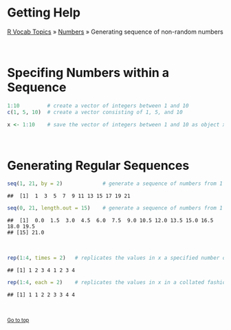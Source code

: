 # Getting Help

[R Vocab Topics](index) &#187; [Numbers](numbers) &#187; Generating sequence of non-random numbers

<br>

# Specifing Numbers within a Sequence

```r
1:10         # create a vector of integers between 1 and 10
c(1, 5, 10)  # create a vector consisting of 1, 5, and 10 

x <- 1:10    # save the vector of integers between 1 and 10 as object x
```

<br>

# Generating Regular Sequences 


```r
seq(1, 21, by = 2)             # generate a sequence of numbers from 1 to 21 by increments of 2
```

```
##  [1]  1  3  5  7  9 11 13 15 17 19 21
```

```r
seq(0, 21, length.out = 15)    # generate a sequence of numbers from 1 to 21 that has 15 equal incremented numbers
```

```
##  [1]  0.0  1.5  3.0  4.5  6.0  7.5  9.0 10.5 12.0 13.5 15.0 16.5 18.0 19.5
## [15] 21.0
```

<br>


```r
rep(1:4, times = 2)   # replicates the values in x a specified number of times
```

```
## [1] 1 2 3 4 1 2 3 4
```

```r
rep(1:4, each = 2)    # replicates the values in x in a collated fashion
```

```
## [1] 1 1 2 2 3 3 4 4
```

<br>

<small><a href="#">Go to top</a></small>
